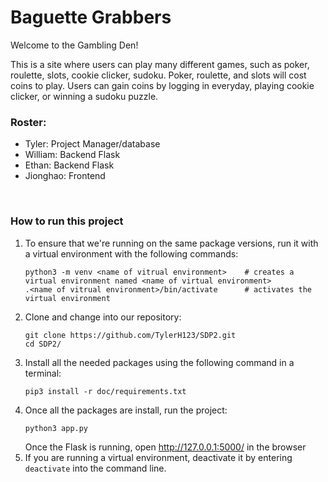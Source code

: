 # Baguette Grabbers
Welcome to the Gambling Den! 

This is a site where users can play many different games, such as poker, roulette, slots, cookie clicker, sudoku. Poker, roulette, and slots will cost coins to play. Users can gain coins by logging in everyday, playing cookie clicker, or winning a sudoku puzzle. 

### Roster:
- Tyler: Project Manager/database
- William: Backend Flask
- Ethan: Backend Flask
- Jionghao: Frontend

<br>

### How to run this project
1. To ensure that we're running on the same package versions, run it with a virtual environment with the following commands:
   ```
   python3 -m venv <name of vitrual environment>    # creates a virtual environment named <name of virtual environment>
   .<name of vitrual environment>/bin/activate      # activates the virtual environment
   ```
2. Clone and change into our repository:
   ```
   git clone https://github.com/TylerH123/SDP2.git
   cd SDP2/
   ```
3. Install all the needed packages using the following command in a terminal: <br>
   ```
   pip3 install -r doc/requirements.txt
   ```
4. Once all the packages are install, run the project:
   ```
   python3 app.py
   ```
   Once the Flask is running, open http://127.0.0.1:5000/ in the browser
5. If you are running a virtual environment, deactivate it by entering `deactivate` into the command line.
